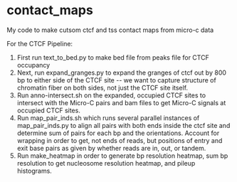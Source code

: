 # contact_maps

My code to make cutsom ctcf and tss contact maps from micro-c data

For the CTCF Pipeline:
1) First run text_to_bed.py to make bed file from peaks file for CTCF occupancy
2) Next, run expand_granges.py to expand the granges of ctcf out by 800 bp to 
    either side of the CTCF site -- we want to capture structure of chromatin fiber
    on both sides, not just the CTCF site itself.
3) Run anno-intersect.sh on the expanded, occupied CTCF sites to intersect with 
    the Micro-C pairs and bam files to get Micro-C signals at occupied CTCF sites.
4) Run map_pair_inds.sh which runs several parallel instances of map_pair_inds.py 
    to align all pairs with both ends inside the ctcf site and determine
    sum of pairs for each bp and the orientations.  Account for wrapping in order
    to get, not ends of reads, but positions of entry and exit base pairs as given
    by whether reads are in, out, or tandem.
5) Run make_heatmap in order to generate bp resolution heatmap, sum bp resolution to get
    nucleosome resolution heatmap, and pileup histograms.